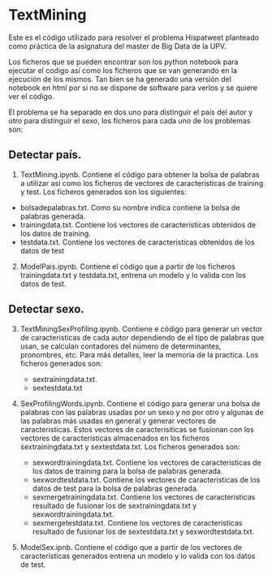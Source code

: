 # TextMining

Este es el código utilizado para resolver el problema Hispatweet planteado como práctica de la asignatura del master de Big Data de la UPV.

Los ficheros que se pueden encontrar son los python notebook para ejecutar el codigo así como los ficheros que se van generando en la ejecución de los mismos. Tan bien se ha generado una versión del notebook en html por si no se dispone de software para verlos y se quiere ver el código.

El problema se ha separado en dos uno para distinguir el país del autor y otro para distinguir el sexo, los ficheros para cada uno de los problemas son:

## Detectar país.

1. TextMining.ipynb. Contiene el código para obtener la bolsa de palabras a utilizar así como los ficheros de vectores de características de training y test. Los ficheros generados son los siguientes:
  * bolsadepalabras.txt. Como su nombre indica contiene la bolsa de palabras generada.
  * trainingdata.txt. Contiene los vectores de caracteristicas obtenidos de los datos de training.
  * testdata.txt. Contiene los vectores de caracteristicas obtenidos de los datos de test
2. ModelPais.ipynb. Contiene el código que a partir de los ficheros trainingdata.txt y testdata.txt, entrena un modelo y lo valida con los datos de test.


## Detectar sexo.

3. TextMiningSexProfiling.ipynb. Contiene e código para generar un vector de caracteristicas de cada autor dependiendo de el tipo de palabras que usan, se calculan contadores del número de determinantes, pronombres, etc. Para más detalles, leer la memoria de la practica. Los ficheros generados son:
   * sextrainingdata.txt. 
   * sextestdata.txt
4. SexProfilingWords.ipynb. Contiene el código para generar una bolsa de palabras con las palabras usadas por un sexo y no por otro y algunas de las palabras más usadas en general y generar vectores de caracteristicas. Estos vectores de caracterisiticas se fusionan con los vectores de características almacenados en los ficheros sextrainingdata.txt y sextestdata.txt. Los ficheros generados son:
    * sexwordtrainingdata.txt. Contiene los vectores de caracteristicas de los datos de training para la bolsa de palabras generada.
    * sexwordtestdata.txt. Contiene los vectores de caracteristicas de los datos de test para la bolsa de palabras generada.
    * sexmergetrainingdata.txt. Contiene los vectores de caracteristicas resultado de fusionar los de sextrainingdata.txt y sexwordtrainingdata.txt.
    * sexmergetestdata.txt. Contiene los vectores de caracteristicas resultado de fusionar los de sextestdata.txt y sexwordtestdata.txt.
    
5. ModelSex.ipnb. Contiene el código que a partir de los vectores de caracteristicas generados entrena un modelo y lo valida con los datos de test.
